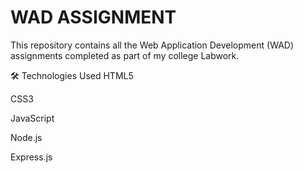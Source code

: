 # WAD ASSIGNMENT
This repository contains all the Web Application Development (WAD) assignments completed as part of my college Labwork.

🛠 Technologies Used
HTML5

CSS3

JavaScript 

Node.js

Express.js
